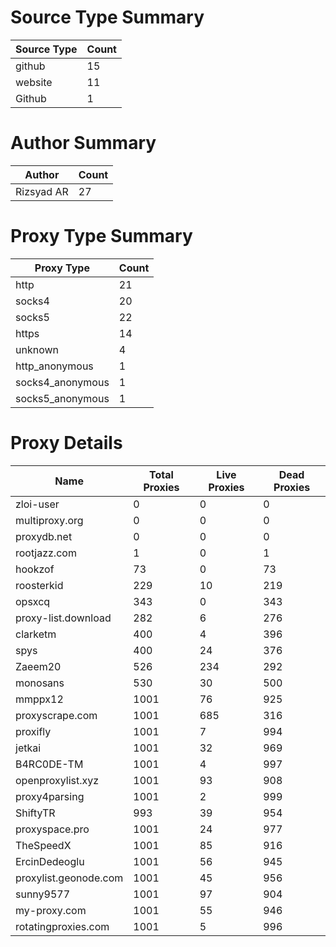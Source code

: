 # Source Type Summary

| Source Type | Count |
|-------------|-------|
| github | 15 |
| website | 11 |
| Github | 1 |


# Author Summary

| Author | Count |
|--------|-------|
| Rizsyad AR | 27 |


# Proxy Type Summary

| Proxy Type | Count |
|------------|-------|
| http | 21 |
| socks4 | 20 |
| socks5 | 22 |
| https | 14 |
| unknown | 4 |
| http_anonymous | 1 |
| socks4_anonymous | 1 |
| socks5_anonymous | 1 |


# Proxy Details

| Name | Total Proxies | Live Proxies | Dead Proxies |
|------|---------------|--------------|---------------|
| zloi-user | 0 | 0 | 0 |
| multiproxy.org | 0 | 0 | 0 |
| proxydb.net | 0 | 0 | 0 |
| rootjazz.com | 1 | 0 | 1 |
| hookzof | 73 | 0 | 73 |
| roosterkid | 229 | 10 | 219 |
| opsxcq | 343 | 0 | 343 |
| proxy-list.download | 282 | 6 | 276 |
| clarketm | 400 | 4 | 396 |
| spys | 400 | 24 | 376 |
| Zaeem20 | 526 | 234 | 292 |
| monosans | 530 | 30 | 500 |
| mmppx12 | 1001 | 76 | 925 |
| proxyscrape.com | 1001 | 685 | 316 |
| proxifly | 1001 | 7 | 994 |
| jetkai | 1001 | 32 | 969 |
| B4RC0DE-TM | 1001 | 4 | 997 |
| openproxylist.xyz | 1001 | 93 | 908 |
| proxy4parsing | 1001 | 2 | 999 |
| ShiftyTR | 993 | 39 | 954 |
| proxyspace.pro | 1001 | 24 | 977 |
| TheSpeedX | 1001 | 85 | 916 |
| ErcinDedeoglu | 1001 | 56 | 945 |
| proxylist.geonode.com | 1001 | 45 | 956 |
| sunny9577 | 1001 | 97 | 904 |
| my-proxy.com | 1001 | 55 | 946 |
| rotatingproxies.com | 1001 | 5 | 996 |
